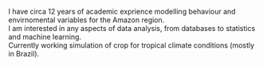 I have circa 12 years of academic exprience modelling behaviour and envirnomental variables for the Amazon region.  
I am interested in any aspects of data analysis, from databases to statistics and machine learning.  
Currently working simulation of crop for tropical climate conditions (mostly in Brazil).  
<!---
thspires/thspires is a ✨ special ✨ repository because its `README.md` (this file) appears on your GitHub profile.
You can click the Preview link to take a look at your changes.
--->
